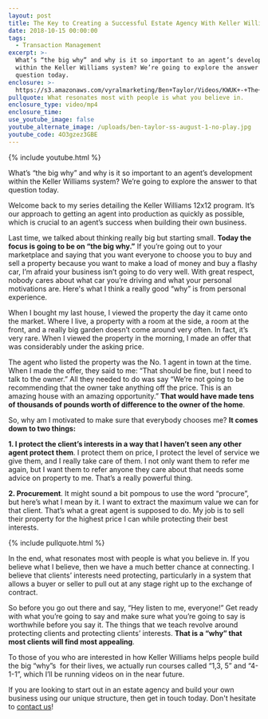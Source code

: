 ```yaml
---
layout: post
title: The Key to Creating a Successful Estate Agency With Keller Williams
date: 2018-10-15 00:00:00
tags:
  - Transaction Management
excerpt: >-
  What’s “the big why” and why is it so important to an agent’s development
  within the Keller Williams system? We’re going to explore the answer to that
  question today.
enclosure: >-
  https://s3.amazonaws.com/vyralmarketing/Ben+Taylor/Videos/KWUK+-+The+Key+to+Creating+a+Successful+Estate+Agency+With+Keller+Williams.mp4
pullquote: What resonates most with people is what you believe in.
enclosure_type: video/mp4
enclosure_time:
use_youtube_image: false
youtube_alternate_image: /uploads/ben-taylor-ss-august-1-no-play.jpg
youtube_code: 4O3gzez3GBE
---
```


{% include youtube.html %}

What’s “the big why” and why is it so important to an agent’s development within the Keller Williams system? We’re going to explore the answer to that question today.

Welcome back to my series detailing the Keller Williams 12x12 program. It’s our approach to getting an agent into production as quickly as possible, which is crucial to an agent’s success when building their own business.

Last time, we talked about thinking really big but starting small. **Today the focus is going to be on “the big why.”** If you’re going out to your marketplace and saying that you want everyone to choose you to buy and sell a property because you want to make a load of money and buy a flashy car, I’m afraid your business isn’t going to do very well. With great respect, nobody cares about what car you’re driving and what your personal motivations are. Here's what I think a really good “why” is from personal experience.

When I bought my last house, I viewed the property the day it came onto the market. Where I live, a property with a room at the side, a room at the front, and a really big garden doesn’t come around very often. In fact, it’s very rare. When I viewed the property in the morning, I made an offer that was considerably under the asking price.

The agent who listed the property was the No. 1 agent in town at the time. When I made the offer, they said to me: “That should be fine, but I need to talk to the owner.” All they needed to do was say “We’re not going to be recommending that the owner take anything off the price. This is an amazing house with an amazing opportunity.” **That would have made tens of thousands of pounds worth of difference to the owner of the home**.

So, why am I motivated to make sure that everybody chooses me? **It comes down to two things:**

**1. I protect the client’s interests in a way that I haven’t seen any other agent protect them**. I protect them on price, I protect the level of service we give them, and I really take care of them. I not only want them to refer me again, but I want them to refer anyone they care about that needs some advice on property to me. That’s a really powerful thing.

**2. Procurement**. It might sound a bit pompous to use the word “procure”, but here’s what I mean by it. I want to extract the maximum value we can for that client. That’s what a great agent is supposed to do. My job is to sell their property for the highest price I can while protecting their best interests.

{% include pullquote.html %}

In the end, what resonates most with people is what you believe in. If you believe what I believe, then we have a much better chance at connecting. I believe that clients’ interests need protecting, particularly in a system that allows a buyer or seller to pull out at any stage right up to the exchange of contract. 

So before you go out there and say, “Hey listen to me, everyone!” Get ready with what you’re going to say and make sure what you’re going to say is worthwhile before you say it. The things that we teach revolve around protecting clients and protecting clients’ interests. **That is a “why” that most clients will find most appealing**.

To those of you who are interested in how Keller Williams helps people build the big “why”s  for their lives, we actually run courses called “1,3, 5” and “4-1-1”, which I’ll be running videos on in the near future.

If you are looking to start out in an estate agency and build your own business using our unique structure, then get in touch today. Don't hesitate to [contact us](http://kwuk.com/contact.html)!